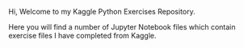 Hi, Welcome to my Kaggle Python Exercises Repository. 

Here you will find a number of Jupyter Notebook files which contain exercise files I have completed from Kaggle. 
